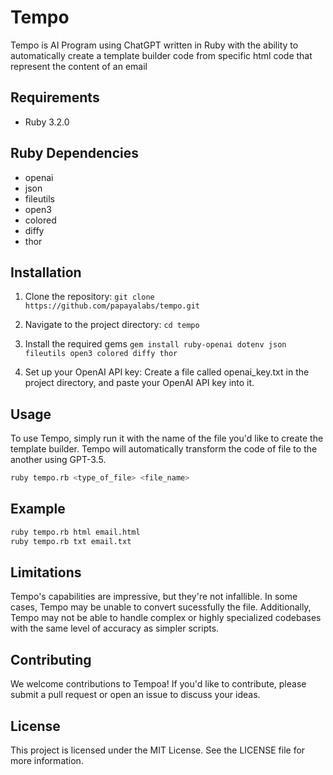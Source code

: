 # Tempo
Tempo is AI Program using ChatGPT written in Ruby  with the ability to automatically create a template builder code from specific html code that represent the content of an email

## Requirements
* Ruby 3.2.0

## Ruby Dependencies
* openai
* json
* fileutils
* open3
* colored
* diffy
* thor


## Installation
1. Clone the repository:
`git clone https://github.com/papayalabs/tempo.git`
2. Navigate to the project directory:
`cd tempo`

3. Install the required gems
`gem install ruby-openai dotenv json fileutils open3 colored diffy thor`


4. Set up your OpenAI API key:
Create a file called openai_key.txt in the project directory, and paste your OpenAI API key into it.

## Usage

To use Tempo, simply run it with the name of the file you'd like to create the template builder. Tempo will automatically transform the code of file to the another  using GPT-3.5. 

```bash
ruby tempo.rb <type_of_file> <file_name>
```

## Example

```bash
ruby tempo.rb html email.html
ruby tempo.rb txt email.txt
```

## Limitations
Tempo's capabilities are impressive, but they're not infallible. In some cases, Tempo may be unable to convert sucessfully the file. Additionally, Tempo may not be able to handle complex or highly specialized codebases with the same level of accuracy as simpler scripts.

## Contributing
We welcome contributions to Tempoa! If you'd like to contribute, please submit a pull request or open an issue to discuss your ideas.

## License
This project is licensed under the MIT License. See the LICENSE file for more information.